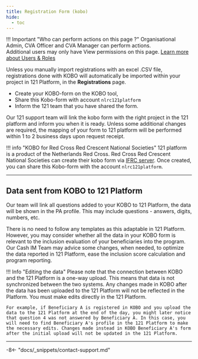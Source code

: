 ```yaml
---
title: Registration Form (kobo)
hide:
  - toc
---
```


!!! Important "Who can perform actions on this page ?"
    Organisational Admin, CVA Officer and CVA Manager can perform actions.  
    Additional users may only have View permissions on this page. [Learn more about Users & Roles](../users/users-roles-page.md)

Unless you manually import registrations with an excel .CSV file, registrations done with KOBO will automatically be imported within your project in 121 Platform, in the **Registrations** page.

- Create your KOBO-form on the KOBO tool,
- Share this Kobo-form with account `nlrc121platform`
- Inform the 121 team that you have shared the form.

Our 121 support team will link the kobo form with the right project in the 121 platform and inform you when it is ready. Unless some additional changes are required, the mapping of your form to 121 platform will be performed within 1 to 2 business days upon request receipt.

!!! info "KOBO for Red Cross Red Crescent National Societies"
  121 platform is a product of the Netherlands Red Cross. Red Cross Red Crescent National Societies can create their kobo form via [IFRC server](https://kobo.ifrc.org/). Once created, you can share this Kobo-form with the account `nlrc121platform`.

---

## Data sent from KOBO to 121 Platform

Our team will link all questions added to your KOBO to 121 Platform, the data will be shown in the PA profile. This may include questions - answers, digits, numbers, etc.

There is no need to follow any templates as this adaptable in 121 Platform. However, you may consider whether all the data in your KOBO form is relevant to the inclusion evaluation of your beneficiaries into the program. Our Cash IM Team may advice some changes, when needed, to optimize the data reported in 121 Platform, ease the inclusion score calculation and program reporting.

!!! Info "Editing the data"
    Please note that the connection between KOBO and the 121 Platform is a one-way upload. This means that data is not synchronized between the two systems. Any changes made in KOBO after the data has been uploaded to the 121 Platform will not be reflected in the Platform. You must make edits directly in the 121 Platform.

    For example, if Beneficiary A is registered in KOBO and you upload the data to the 121 Platform at the end of the day, you might later notice that question 4 was not answered by Beneficiary A. In this case, you will need to find Beneficiary A's profile in the 121 Platform to make the necessary edits. Changes made instead in KOBO Beneficiary A's form after the initial upload will not be updated in the 121 Platform.

---

-8<- "docs/_snippets/contact-support.md"
